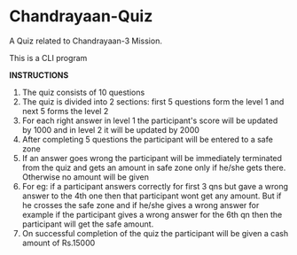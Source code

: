 # Chandrayaan-Quiz
A Quiz related to Chandrayaan-3 Mission.

This is a CLI program

************INSTRUCTIONS************
1. The quiz consists of 10 questions
2. The quiz is divided into 2 sections: first 5 questions form the level 1 and next 5 forms the level 2
3.  For each right answer in level 1 the participant's score will be updated by 1000 and in level 2 it will be updated by 2000
4. After completing 5 questions the participant will be entered to a safe zone
1. If an answer goes wrong the participant will be immediately terminated from the quiz and gets an amount in safe zone only if he/she gets there. Otherwise no amount will be given
1. For eg: if a participant answers correctly for first 3 qns but gave a wrong answer to the 4th one then that participant wont get any amount. But if he crosses the safe zone and if he/she gives a wrong answer for example if the participant gives a wrong answer for the 6th qn then the participant will get the safe amount.
3. On successful completion of the quiz the participant will be given a cash amount of Rs.15000
